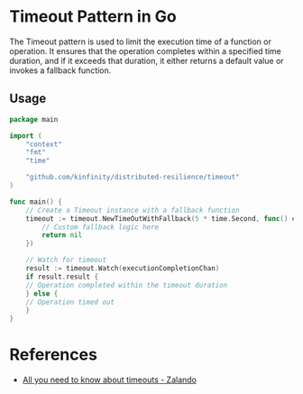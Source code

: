 # Timeout Pattern in Go

The Timeout pattern is used to limit the execution time of a function or operation. It ensures that the operation completes within a specified time duration, and if it exceeds that duration, it either returns a default value or invokes a fallback function.

## Usage

```go
package main

import (
    "context"
    "fmt"
    "time"

    "github.com/kinfinity/distributed-resilience/timeout"
)

func main() {
    // Create a Timeout instance with a fallback function
    timeout := timeout.NewTimeOutWithFallback(5 * time.Second, func() error {
        // Custom fallback logic here
        return nil
    })

    // Watch for timeout
    result := timeout.Watch(executionCompletionChan)
    if result.result {
    // Operation completed within the timeout duration
    } else {
    // Operation timed out
    }
}
```

# **References**

- [ All you need to know about timeouts - Zalando ](https://engineering.zalando.com/posts/2023/07/all-you-need-to-know-about-timeouts.html)
